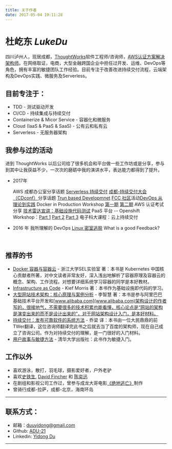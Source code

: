```yaml
---
title: 关于作者
date: 2017-05-04 19:11:28
---
```


#  杜屹东 *LukeDu*
四川泸州人，现居成都，[ThoughtWorks](https://Thoughtworks.com/)软件工程师/咨询师，[AWS认证方案解决架构师](https://www.duyidong.com/pdf/awsSolutionsArchitect_AE.pdf)。在网络取证，电商，大型金融跨国企业中担任过开发、运维、DevOps等角色，拥有丰富的敏捷团队工作经验。目前专注于改善改进持续交付流程，云端架构及DevOps实践、微服务及Serverless。

##  目前专注于：

- TDD - 测试驱动开发
- CI/CD - 持续集成与持续交付
- Containerize & Micor Service - 容器化和微服务
- Cloud (IaaS & PaaS & SaaS) - 公有云和私有云
- Serverless - 无服务器架构

## 我参与过的活动

进到 ThoughtWorks 以后公司给了很多机会和平台做一些工作坊或是分享，参与到其中让我获益不少，一次次的磨砺中我的演讲水平，表达能力都得到了提升。

- 2017年 

  AWS 成都办公室分享话题 [Serverless 持续交付]() 
  [成都-持续交付大会（CDconf）](http://www.itdks.com/eventlist/detail/1663)分享话题 [Trun based Developmnet](https://www.duyidong.com/2017/10/29/trunk-base-development/)
  [FCC 社区](https://www.freecodecamp.org/)活动[DevOps 从理论到实践](https://www.duyidong.com/2017/07/14/what-is-devops/)
  Docker in Production Workshop [第一期](https://blog.waterstrong.me/docker-workshop-part1/) [第二期](https://blog.waterstrong.me/docker-workshop-part2/)
  AWS 认证考试分享
  [技术雷达宣讲：基础设施代码测试](https://www.duyidong.com/2017/04/13/Infrastructure-as-Code-Testing/)
  PaaS 平台 -- Openshift Workshop：[Part 1](https://www.duyidong.com/2017/06/14/kubernetes-and-openshift/) [Part 2](https://www.duyidong.com/2017/06/15/kubernetes-infrastructure/) [Part 3](https://www.duyidong.com/2017/06/15/openshift-quick-start/)
  电子科大课程：云上持续交付

- 2016 年
    我所理解的 DevOps
    [Linux 密室逃脱](https://blog.jimmylv.info/2016-08-17-linux-shell-workshop-note/) 
    What is a good Feedback?

    ​

## 推荐的书

- [Docker 容器与容器云](https://item.jd.com/12052716.html) - 浙江大学SEL实验室 著：本书是 Kubernetes 中国核心贡献者所著，对中文读者非常友好，深入浅出地解析了容器原理及容器云的概念、架构、工作流程。对想要详细系统学习容器的同学是本好教材。
- [Infrastructure as Code](https://www.safaribooksonline.com/library/view/infrastructure-as-code/9781491924334/) - Kief Morris 著：本书作为基础设施即代码的学习。
- [大型网站技术架构：核心原理与案例分析](https://item.jd.com/11322972.html) - 李智慧 著：本书是参与阿里巴巴基础技术平台开发和[www.alibaba.com](www.alibaba.com)架构设计的作者写的，很接地气，不需要很多的技术积累也能看懂，核心论点是“网站的架构是演变出来的而不是设计出来的”，对于网站架构设计入门，是本好材料。
- [持续交付：发布可靠软件的系统方法](https://item.jd.com/10843669.html) - 乔梁 译：本书由一位大民鼎鼎的前TWer翻译，这位咨询师翻译完此书之后就去当了百度的架构师，现在自己成立了咨询公司。作为对持续交付的理解，是一门很好的入门材料。
- [用户故事与敏捷方法](https://item.jd.com/10080654.html) - 清华大学出版社：此书作为敏捷入门。

## 工作以外

- 喜欢游泳，散打，羽毛球，摄影爱好者，户外老驴
- 喜欢[史铁生](http://baike.baidu.com/view/39292.htm), [David Fincher](https://movie.douban.com/celebrity/1012521/) 和 [陈奕迅](http://baike.baidu.com/view/2556.htm)
- 在剧组和影视公司工作过，曾参与成龙大哥电影[《绝地逃亡》](https://movie.douban.com/subject/24529353/)制作
- 曾骑行成都-拉萨，成都-北京，海南环岛

---

## 联系方式：

- 邮箱：[duuyidong@gmail.com](mailto:duuyidong@gmail.com)
- Github: [ADU-21](https://github.com/adu-21)
- Linkedin: [Yidong Du](https://www.linkedin.com/in/yidong-du-0868b0123/)

---
